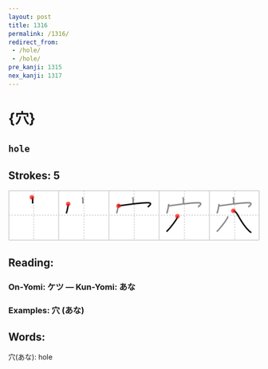 ```yaml
---
layout: post
title: 1316
permalink: /1316/
redirect_from:
 - /hole/
 - /hole/
pre_kanji: 1315
nex_kanji: 1317
---
```


# {穴}

## `hole`

## Strokes: 5

<div class="stroke"><img src="../images/E7A9B4.png" /></div>

## Reading:

### On-Yomi: ケツ &mdash; Kun-Yomi: あな

### Examples: 穴 (あな)

## Words:

穴(あな): hole
